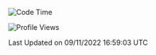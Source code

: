 <!--START_SECTION:waka-->
![Code Time](http://img.shields.io/badge/Code%20Time-26%20hrs%2018%20mins-blue)

![Profile Views](http://img.shields.io/badge/Profile%20Views-1-blue)


 Last Updated on 09/11/2022 16:59:03 UTC
<!--END_SECTION:waka-->
